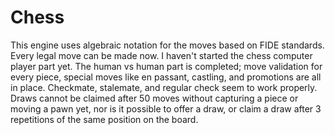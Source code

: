 # Chess
This engine uses algebraic notation for the moves based on FIDE standards. Every legal move can be made now.
I haven't started the chess computer player part yet.
The human vs human part is completed; move validation for every piece, special moves like en passant, castling, and promotions are all in place. Checkmate, stalemate, and regular check seem to work properly. Draws cannot be claimed after 50 moves without capturing a piece or moving a pawn yet, nor is it possible to offer a draw, or claim a draw after 3 repetitions of the same position on the board.
